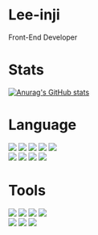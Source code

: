 # Lee-inji
Front-End Developer

# Stats
[![Anurag's GitHub stats](https://github-readme-stats.vercel.app/api?username=injilee&hide=stars&show_icons=true&theme=dark)](https://github.com/injilee/github-readme-stats)

# Language
<img src="https://img.shields.io/badge/HTML5-E34F26?style=flat-square&logo=HTML5&logoColor=white"/> <img src="https://img.shields.io/badge/CSS3-1572B6?style=flat-square&logo=CSS3&logoColor=white"/> <img src="https://img.shields.io/badge/JavaScript-F7DF1E?style=flat-square&logo=JavaScript&logoColor=white"/> <img src="https://img.shields.io/badge/React-61DAFB?style=flat-square&logo=React&logoColor=white"/> <img src="https://img.shields.io/badge/postCSS-DD3A0A?style=flat-square&logo=postCSS&logoColor=white"/>
<br/>
<img src="https://img.shields.io/badge/jQuery-0769AD?style=flat-square&logo=jQuery&logoColor=white"/> <img src="https://img.shields.io/badge/MySQL-4479A1?style=flat-square&logo=MySQL&logoColor=white"/> <img src="https://img.shields.io/badge/Firebase-FFCA28?style=flat-square&logo=Firebase&logoColor=white"/> <img src="https://img.shields.io/badge/Postman-FF6C37?style=flat-square&logo=Postman&logoColor=white"/>


# Tools
<img src="https://img.shields.io/badge/VisualStudioCode-007ACC?style=flat-square&logo=VisualStudioCode&logoColor=white"/> <img src="https://img.shields.io/badge/Github-181717?style=flat-square&logo=Github&logoColor=white"/> <img src="https://img.shields.io/badge/Figma-F24E1E?style=flat-square&logo=Figma&logoColor=white"/> <img src="https://img.shields.io/badge/Notion-000000?style=flat-square&logo=Notion&logoColor=white"/>
<br/> 
<img src="https://img.shields.io/badge/Adobe Photoshop-31A8FF?style=flat-square&logo=Adobe Photoshop&logoColor=white"/> <img src="https://img.shields.io/badge/Adobe Illustrator-FF9A00?style=flat-square&logo=Adobe Illustrator&logoColor=white"/> <img src="https://img.shields.io/badge/Adobe InDesign-FF3366?style=flat-square&logo=Adobe InDesign&logoColor=white"/>
 
